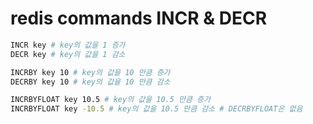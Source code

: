 # redis commands INCR & DECR

```sh
INCR key # key의 값을 1 증가
DECR key # key의 값을 1 감소

INCRBY key 10 # key의 값을 10 만큼 증가
DECRBY key 10 # key의 값을 10 만큼 감소

INCRBYFLOAT key 10.5 # key의 값을 10.5 만큼 증가
INCRBYFLOAT key -10.5 # key의 값을 10.5 만큼 감소 # DECRBYFLOAT은 없음
```
